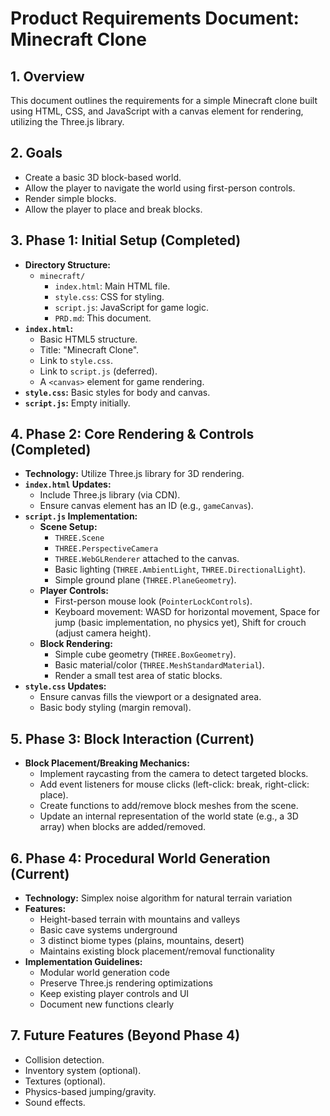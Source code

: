 # Product Requirements Document: Minecraft Clone

## 1. Overview

This document outlines the requirements for a simple Minecraft clone built using HTML, CSS, and JavaScript with a canvas element for rendering, utilizing the Three.js library.

## 2. Goals

- Create a basic 3D block-based world.
- Allow the player to navigate the world using first-person controls.
- Render simple blocks.
- Allow the player to place and break blocks.

## 3. Phase 1: Initial Setup (Completed)

- **Directory Structure:**
    - `minecraft/`
        - `index.html`: Main HTML file.
        - `style.css`: CSS for styling.
        - `script.js`: JavaScript for game logic.
        - `PRD.md`: This document.
- **`index.html`:**
    - Basic HTML5 structure.
    - Title: "Minecraft Clone".
    - Link to `style.css`.
    - Link to `script.js` (deferred).
    - A `<canvas>` element for game rendering.
- **`style.css`:** Basic styles for body and canvas.
- **`script.js`:** Empty initially.

## 4. Phase 2: Core Rendering & Controls (Completed)

- **Technology:** Utilize Three.js library for 3D rendering.
- **`index.html` Updates:**
    - Include Three.js library (via CDN).
    - Ensure canvas element has an ID (e.g., `gameCanvas`).
- **`script.js` Implementation:**
    - **Scene Setup:**
        - `THREE.Scene`
        - `THREE.PerspectiveCamera`
        - `THREE.WebGLRenderer` attached to the canvas.
        - Basic lighting (`THREE.AmbientLight`, `THREE.DirectionalLight`).
        - Simple ground plane (`THREE.PlaneGeometry`).
    - **Player Controls:**
        - First-person mouse look (`PointerLockControls`).
        - Keyboard movement: WASD for horizontal movement, Space for jump (basic implementation, no physics yet), Shift for crouch (adjust camera height).
    - **Block Rendering:**
        - Simple cube geometry (`THREE.BoxGeometry`).
        - Basic material/color (`THREE.MeshStandardMaterial`).
        - Render a small test area of static blocks.
- **`style.css` Updates:**
    - Ensure canvas fills the viewport or a designated area.
    - Basic body styling (margin removal).

## 5. Phase 3: Block Interaction (Current)

- **Block Placement/Breaking Mechanics:**
    - Implement raycasting from the camera to detect targeted blocks.
    - Add event listeners for mouse clicks (left-click: break, right-click: place).
    - Create functions to add/remove block meshes from the scene.
    - Update an internal representation of the world state (e.g., a 3D array) when blocks are added/removed.

## 6. Phase 4: Procedural World Generation (Current)

- **Technology:** Simplex noise algorithm for natural terrain variation
- **Features:**
  - Height-based terrain with mountains and valleys
  - Basic cave systems underground
  - 3 distinct biome types (plains, mountains, desert)
  - Maintains existing block placement/removal functionality
- **Implementation Guidelines:**
  - Modular world generation code
  - Preserve Three.js rendering optimizations
  - Keep existing player controls and UI
  - Document new functions clearly

## 7. Future Features (Beyond Phase 4)

- Collision detection.
- Inventory system (optional).
- Textures (optional).
- Physics-based jumping/gravity.
- Sound effects.